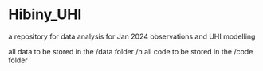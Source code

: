 # Hibiny_UHI

a repository for data analysis for Jan 2024 observations and UHI modelling

all data to be stored in the /data folder /n
all code to be stored in the /code folder
